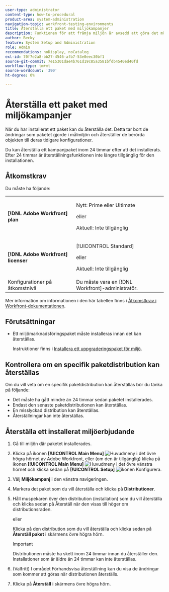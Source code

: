```yaml
---
user-type: administrator
content-type: how-to-procedural
product-area: system-administration
navigation-topic: workfront-testing-environments
title: Återställa ett paket med miljökampanjer
description: Funktionen för att främja miljön är avsedd att göra det möjligt att flytta konfigurationsrelaterade objekt från en miljö till en annan. Lär dig hur du återställer ett installerat kampanjpaket från en målmiljö.
author: Becky
feature: System Setup and Administration
role: Admin
recommendations: noDisplay, noCatalog
exl-id: 70f7e2a8-bb27-4546-afb7-53e0eec30bf1
source-git-commit: 7e15301dae4b761d19c85a3581bfdb4540ed40fd
workflow-type: tm+mt
source-wordcount: '390'
ht-degree: 0%

---
```


# Återställa ett paket med miljökampanjer



När du har installerat ett paket kan du återställa det. Detta tar bort de ändringar som paketet gjorde i målmiljön och återställer de berörda objekten till deras tidigare konfigurationer.

Du kan återställa ett kampanjpaket inom 24 timmar efter att det installerats. Efter 24 timmar är återställningsfunktionen inte längre tillgänglig för den installationen.

## Åtkomstkrav

Du måste ha följande:

<table>
  <tr>
   <td><strong>[!DNL Adobe Workfront] plan</strong>
   </td>
   <td> <p>Nytt: Prime eller Ultimate</p><p>eller</p><p>Aktuell: Inte tillgänglig</p>
   </td>
  </tr>
  <tr>
   <td><strong>[!DNL Adobe Workfront] licenser</strong>
   </td>
   <td> <p>[!UICONTROL Standard]</p><p>eller</p><p>Aktuell: Inte tillgänglig</p>
   </td>
  </tr>
   <tr>
   <td>Konfigurationer på åtkomstnivå
   </td>
   <td>Du måste vara en [!DNL Workfront]-administratör.
   </td>
  </tr>
</table>

Mer information om informationen i den här tabellen finns i [Åtkomstkrav i Workfront-dokumentationen](/help/quicksilver/administration-and-setup/add-users/access-levels-and-object-permissions/access-level-requirements-in-documentation.md).

## Förutsättningar

* Ett miljömarknadsföringspaket måste installeras innan det kan återställas.

  Instruktioner finns i [Installera ett uppgraderingspaket för miljö](/help/quicksilver/administration-and-setup/set-up-workfront/workfront-testing-environments/environment-promotion-install-package.md).


## Kontrollera om en specifik paketdistribution kan återställas

Om du vill veta om en specifik paketdistribution kan återställas bör du tänka på följande:

* Det måste ha gått mindre än 24 timmar sedan paketet installerades.
* Endast den senaste paketdistributionen kan återställas.
* En misslyckad distribution kan återställas.
* Återställningar kan inte återställas.


## Återställa ett installerat miljöerbjudande

1. Gå till miljön där paketet installerades.
1. Klicka på ikonen **[!UICONTROL Main Menu]** ![Huvudmeny](/help/_includes/assets/main-menu-icon.png) i det övre högra hörnet av Adobe Workfront, eller (om den är tillgänglig) klicka på ikonen **[!UICONTROL Main Menu]** ![Huvudmeny](/help/_includes/assets/main-menu-icon-left-nav.png) i det övre vänstra hörnet och klicka sedan på **[!UICONTROL Setup]** ![ikonen Konfigurera](/help/_includes/assets/gear-icon-setup.png).
1. Välj **Miljökampanj** i den vänstra navigeringen.
1. Markera det paket som du vill återställa och klicka på **Distributioner**.
1. Håll muspekaren över den distribution (installation) som du vill återställa och klicka sedan på Återställ när den visas till höger om distributionsraden.

   eller

   Klicka på den distribution som du vill återställa och klicka sedan på **Återställ paket** i skärmens övre högra hörn.

   >[!IMPORTANT]
   >
   >Distributionen måste ha skett inom 24 timmar innan du återställer den. Installationer som är äldre än 24 timmar kan inte återställas.

1. (Valfritt) I området Förhandsvisa återställning kan du visa de ändringar som kommer att göras när distributionen återställs.
1. Klicka på **Återställ** i skärmens övre högra hörn.
